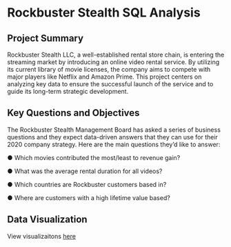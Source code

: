 # Rockbuster Stealth SQL Analysis
## Project Summary
Rockbuster Stealth LLC, a well-established rental store chain, is entering the streaming market by introducing an online video rental service. By utilizing its current library of movie licenses, the company aims to compete with major players like Netflix and Amazon Prime. This project centers on analyzing key data to ensure the successful launch of the service and to guide its long-term strategic development.
## Key Questions and Objectives
The Rockbuster Stealth Management Board has asked a series of business questions and
they expect data-driven answers that they can use for their 2020 company strategy. Here are
the main questions they’d like to answer:

● Which movies contributed the most/least to revenue gain?

● What was the average rental duration for all videos?

● Which countries are Rockbuster customers based in?

● Where are customers with a high lifetime value based?
## Data Visualization
View visualizaitons [here](https://coach-courses-us.s3.amazonaws.com/exercises/1054/66162/e086ddb8fea4929c69a7ebf8357f4e0a/Exercise-3.10-RB.pdf)
